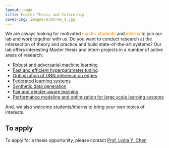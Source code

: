 ```yaml
---
layout: page
title: Master Thesis and Internship
cover-img: images/elmtree_2.jpg
---
```

We are always looking for motivated <span style="color:#ff8700">master students</span> and <span style="color:#ff8700">interns</span> to join our lab and work together with us.
Do you want to conduct research at the intersection of theory and practice and build state-of-the-art systems? Our lab offers interesting Master thesis and intern projects in a number of active areas of research:
- [Robust and adversarial machine learning](./research.md#Robust)
- [Fast and efficient hyperparameter tuning](./research.md#Tune)
- [Optimization of DNN inference on edges](./research.md#EdgInf)
- [Federated learning systems](./research.md#federated)
- [Synthetic data generation](./research.md#GAN)
- [Fair and gender-aware learning](./research.md#FairIM)
- [Performance modeling and optimization for large scale learning systems](./research.md#Tune)

And, we also welcome students/interns to bring your own topics of interests.


## To apply

To apply for a thesis opportunity, please contact [Prof. Lydia Y. Chen](mailto:lydiaychen@ieee.org)

